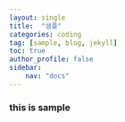```yaml
---
layout: single
title:  "샘플"
categories: coding
tag: [sample, blog, jekyll]
toc: true
author_profile: false
sidebar:
    nav: "docs"
---
```


### this is sample